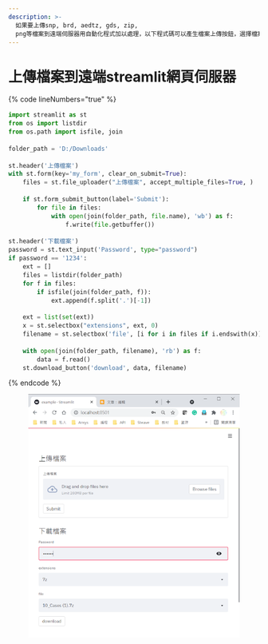 ```yaml
---
description: >-
  如果要上傳snp, brd, aedtz, gds, zip,
  png等檔案到遠端伺服器用自動化程式加以處理，以下程式碼可以產生檔案上傳按鈕，選擇檔案即可上傳到伺服器特定路徑存檔。另外也可以選擇副檔名篩選出檔案類型，並選擇檔案下載。
---
```


# 上傳檔案到遠端streamlit網頁伺服器

{% code lineNumbers="true" %}
```python
import streamlit as st
from os import listdir
from os.path import isfile, join

folder_path = 'D:/Downloads'

st.header('上傳檔案')
with st.form(key='my_form', clear_on_submit=True):
    files = st.file_uploader("上傳檔案", accept_multiple_files=True, )

    if st.form_submit_button(label='Submit'):
        for file in files:
            with open(join(folder_path, file.name), 'wb') as f:
                f.write(file.getbuffer())

st.header('下載檔案')
password = st.text_input('Password', type="password")
if password == '1234':
    ext = []
    files = listdir(folder_path)
    for f in files:
        if isfile(join(folder_path, f)):
            ext.append(f.split('.')[-1])

    ext = list(set(ext))
    x = st.selectbox("extensions", ext, 0)
    filename = st.selectbox('file', [i for i in files if i.endswith(x)])

    with open(join(folder_path, filename), 'rb') as f:
        data = f.read()
    st.download_button('download', data, filename)
```
{% endcode %}

<figure><img src="../.gitbook/assets/image (6).png" alt=""><figcaption></figcaption></figure>
